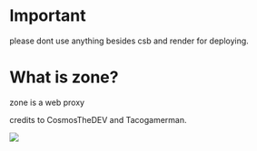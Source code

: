# Important
please dont use anything besides csb and render for deploying.

# What is zone?
zone is a web proxy

credits to CosmosTheDEV and Tacogamerman. 

<img src="https://lanyard.kyrie25.me/api/902599875097657424?theme=dark&bg=232023&waveColor=880808&waveSpotifyColor=880808&gradient=880808-880808-880808&imgStyle=circle&idleMessage=probably%20at%20school" />
